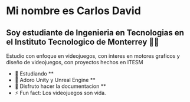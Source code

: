 # Mi nombre es Carlos David 
## Soy estudiante de Ingenieria en Tecnologias en el Instituto Tecnologico de Monterrey 	:man_student:

Estudio con enfoque en videojuegos, con interes en motores graficos y diseño de videojuegos, con proyectos hechos en ITESM
- 🌱 Estudiando **
- 👯 Adoro Unity y Unreal Engine **
- 🤔 Disfruto hacer la documentacion **
- ⚡ Fun fact: Los videojuegos son vida.


